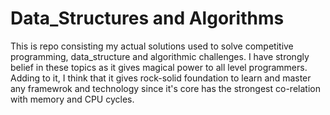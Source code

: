 Data_Structures and Algorithms  
==========================================
This is repo consisting my actual solutions
used to solve competitive programming,
data_structure and algorithmic challenges.
I have strongly belief in these topics 
as it gives magical power to all level
programmers.
Adding to it, I think that it gives 
rock-solid foundation to learn and master
any framewrok and technology since it's core
has the strongest co-relation with memory and
CPU cycles.
